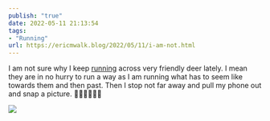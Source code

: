```yaml
---
publish: "true"
date: 2022-05-11 21:13:54
tags:
- "Running"
url: https://ericmwalk.blog/2022/05/11/i-am-not.html
---
```

I am not sure why I keep [running](http://www.strava.com/activities/7126493492) across very friendly deer lately. I mean they are in no hurry to run a way as I am running what has to seem like towards them and then past. Then I stop not far away and pull my phone out and snap a picture. 🤷‍♂️🦌🏃🏻‍♂️


![](https://ericmwalk.blog/uploads/2022/729defeaec.jpg)